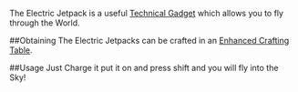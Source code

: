 The Electric Jetpack is a useful [Technical Gadget](https://github.com/TheBusyBiscuit/Slimefun4/wiki/Technical-Gadget) which allows you to fly through the World.

##Obtaining
The Electric Jetpacks can be crafted in an [Enhanced Crafting Table](https://github.com/TheBusyBiscuit/Slimefun4/wiki/Enhanced-Crafting-Table).

##Usage
Just Charge it put it on and press shift and you will fly into the Sky!
